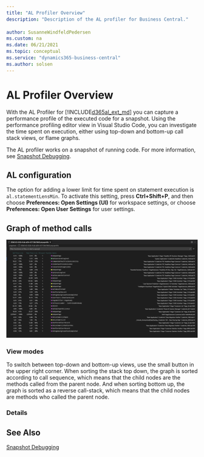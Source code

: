 ```yaml
---
title: "AL Profiler Overview"
description: "Description of the AL profiler for Business Central."

author: SusanneWindfeldPedersen
ms.custom: na
ms.date: 06/21/2021
ms.topic: conceptual
ms.service: "dynamics365-business-central"
ms.author: solsen
---
```


# AL Profiler Overview

With the AL Profiler for [!INCLUDE[d365al_ext_md](../includes/d365al_ext_md.md)] you can capture a performance profile of the executed code for a snapshot. Using the performance profiling editor view in Visual Studio Code, you can investigate the time spent on execution, either using top-down and bottom-up call stack views, or flame graphs.

The AL profiler works on a snapshot of running code. For more information, see [Snapshot Debugging](devenv-snapshot-debugging.md).

## AL configuration 

The option for adding a lower limit for time spent on statement execution is `al.statementLensMin`. To activate this setting, press **Ctrl+Shift+P**, and then choose **Preferences: Open Settings (UI)** for workspace settings, or choose **Preferences: Open User Settings** for user settings. <!-- Setting..., which will be shown when opening a code file through the AL profiler`al.statementLensMin` -->

## Graph of method calls

![Graph of method calls](../media/profiler-graph.png)

### View modes

To switch between top-down and bottom-up views, use the small button in the upper right corner. 
When sorting the stack top down, the graph is sorted according to call sequence, which means that the child nodes are the methods called from the parent node. And when sorting bottom up, the graph is sorted as a reverse call-stack, which means that the child nodes are methods who called the parent node.

### Details



## See Also

[Snapshot Debugging](devenv-snapshot-debugging.md)  